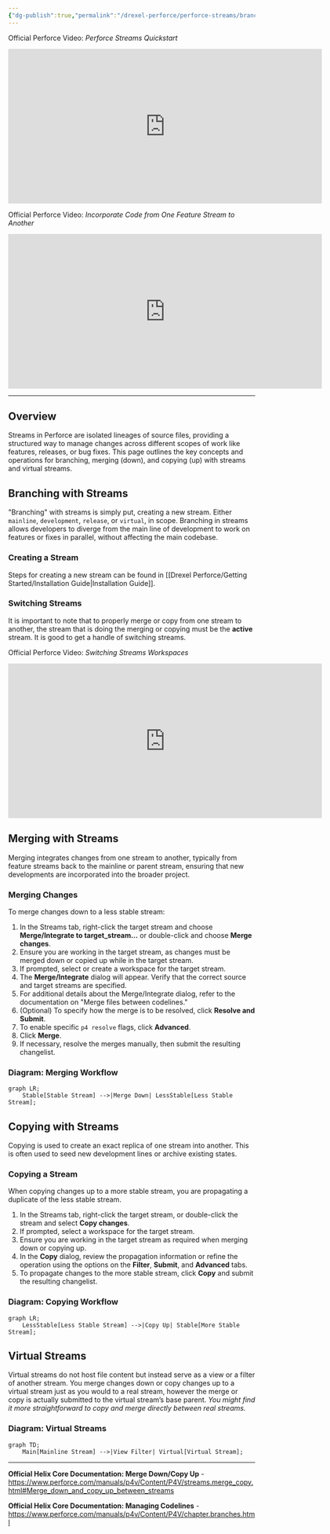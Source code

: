 ```yaml
---
{"dg-publish":true,"permalink":"/drexel-perforce/perforce-streams/branching-merging-and-copying-with-streams/","noteIcon":""}
---
```


Official Perforce Video: *Perforce Streams Quickstart*
<iframe width="640" height="315" src="https://www.youtube.com/embed/ggty1lkL1gA?si=QAgBjoW-RUAvvvbr" title="YouTube video player" frameborder="0" allow="accelerometer; autoplay; clipboard-write; encrypted-media; gyroscope; picture-in-picture; web-share" referrerpolicy="strict-origin-when-cross-origin" allowfullscreen></iframe>


Official Perforce Video: *Incorporate Code from One Feature Stream to Another*
<iframe width="640" height="315" src="https://www.youtube.com/embed/xZi1Rxyk2hk?si=L8oog-FUHHOzNwPc" title="YouTube video player" frameborder="0" allow="accelerometer; autoplay; clipboard-write; encrypted-media; gyroscope; picture-in-picture; web-share" referrerpolicy="strict-origin-when-cross-origin" allowfullscreen></iframe>

---
## Overview

Streams in Perforce are isolated lineages of source files, providing a structured way to manage changes across different scopes of work like features, releases, or bug fixes. This page outlines the key concepts and operations for branching, merging (down), and copying (up) with streams and virtual streams.

## Branching with Streams

"Branching" with streams is simply put, creating a new stream. Either `mainline`, `development`, `release`, or `virtual`, in scope. Branching in streams allows developers to diverge from the main line of development to work on features or fixes in parallel, without affecting the main codebase.

### Creating a Stream
Steps for creating a new stream can be found in [[Drexel Perforce/Getting Started/Installation Guide\|Installation Guide]].

### Switching Streams 
It is important to note that to properly merge or copy from one stream to another, the stream that is doing the merging or copying must be the **active** stream. It is good to get a handle of switching streams.

Official Perforce Video: *Switching Streams Workspaces*
<iframe width="640" height="315" src="https://www.youtube.com/embed/LrFnJt3KJ3s?si=hZfNWTxQ6RdDJBsZ" title="YouTube video player" frameborder="0" allow="accelerometer; autoplay; clipboard-write; encrypted-media; gyroscope; picture-in-picture; web-share" referrerpolicy="strict-origin-when-cross-origin" allowfullscreen></iframe>

## Merging with Streams

Merging integrates changes from one stream to another, typically from feature streams back to the mainline or parent stream, ensuring that new developments are incorporated into the broader project.

### Merging Changes
To merge changes down to a less stable stream:

1. In the Streams tab, right-click the target stream and choose **Merge/Integrate to target_stream…** or double-click and choose **Merge changes**.
2. Ensure you are working in the target stream, as changes must be merged down or copied up while in the target stream.
3. If prompted, select or create a workspace for the target stream.
4. The **Merge/Integrate** dialog will appear. Verify that the correct source and target streams are specified.
5. For additional details about the Merge/Integrate dialog, refer to the documentation on "Merge files between codelines."
6. (Optional) To specify how the merge is to be resolved, click **Resolve and Submit**.
7. To enable specific `p4 resolve` flags, click **Advanced**.
8. Click **Merge**.
9. If necessary, resolve the merges manually, then submit the resulting changelist.

### Diagram: Merging Workflow
```mermaid
graph LR;
    Stable[Stable Stream] -->|Merge Down| LessStable[Less Stable Stream];

```

## Copying with Streams

Copying is used to create an exact replica of one stream into another. This is often used to seed new development lines or archive existing states.

### Copying a Stream
When copying changes up to a more stable stream, you are propagating a duplicate of the less stable stream.

1. In the Streams tab, right-click the target stream, or double-click the stream and select **Copy changes**.
2. If prompted, select a workspace for the target stream.
3. Ensure you are working in the target stream as required when merging down or copying up.
4. In the **Copy** dialog, review the propagation information or refine the operation using the options on the **Filter**, **Submit**, and **Advanced** tabs.
5. To propagate changes to the more stable stream, click **Copy** and submit the resulting changelist.

### Diagram: Copying Workflow
```mermaid
graph LR;
    LessStable[Less Stable Stream] -->|Copy Up| Stable[More Stable Stream];

```

## Virtual Streams

Virtual streams do not host file content but instead serve as a view or a filter of another stream. You merge changes down or copy changes up to a virtual stream just as you would to a real stream, however the merge or copy is actually submitted to the virtual stream’s base parent. *You might find it more straightforward to copy and merge directly between real streams.*
### Diagram: Virtual Streams
```mermaid
graph TD;
    Main[Mainline Stream] -->|View Filter| Virtual[Virtual Stream];
```

---

 **Official Helix Core Documentation: Merge Down/Copy Up** - https://www.perforce.com/manuals/p4v/Content/P4V/streams.merge_copy.html#Merge_down_and_copy_up_between_streams
 
 **Official Helix Core Documentation: Managing Codelines** - https://www.perforce.com/manuals/p4v/Content/P4V/chapter.branches.html